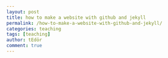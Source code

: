 ```yaml
---
layout: post
title: how to make a website with github and jekyll
permalink: /how-to-make-a-website-with-github-and-jekyll/
categories: teaching
tags: [teaching]
author: tEdör
comment: true
---
```


<!--
1. GitHub
1.1 edit in Github
1.2 edit on locahost and push with GitHub Desktop

2. Localhost development with Jekyll
2.1 new OS (Sierra and Mojave) - make space
2.2 install Jekyll
2.3. push with GiHub Desktop

to test:
tedortea.com
keystonelinguistics.com

yanxi's themes:
https://jekyllthemes.io/theme/flex
https://liabogoev.com/project-type/web-design/
https://jekyllthemes.io/theme/folio
https://jekyllthemes.io/theme/compass
https://jekyll-themes.com/cards-jekyll-template/
https://jekyll-themes.com/swiss/
https://alshedivat.github.io/al-folio/
https://aweekj.github.io/Kiko-plus/
https://heiswayi.github.io/thinkspace/
http://alexanderussell.org/progress-for-jekyll/#
http://www.unix-lab.org/voyager/
http://mattcouchman.co.uk/jekyll-resume/


-->
